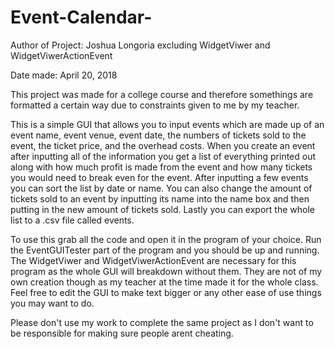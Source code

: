 # Event-Calendar-

Author of Project: Joshua Longoria excluding WidgetViwer and WidgetViwerActionEvent

Date made: April 20, 2018

This project was made for a college course and therefore somethings are formatted a certain way due to constraints given to me by my 
teacher.

This is a simple GUI that allows you to input events which are made up of an event name, event venue, event date, the numbers of tickets
sold to the event, the ticket price, and the overhead costs. When you create an event after inputting all of the information you get a
list of everything printed out along with how much profit is made from the event and how many tickets you would need to break even for the
event. After inputting a few events you can sort the list by date or name. You can also change the amount of tickets sold to an event by
inputting its name into the name box and then putting in the new amount of tickets sold. Lastly you can export the whole list to a .csv
file called events.

To use this grab all the code and open it in the program of your choice. Run the EventGUITester part of the program and you should be up
and running. The WidgetViwer and WidgetViwerActionEvent are necessary for this program as the whole GUI will breakdown without them. They
are not of my own creation though as my teacher at the time made it for the whole class. Feel free to edit the GUI to make text bigger or
any other ease of use things you may want to do.


Please don't use my work to complete the same project as I don't want to be responsible for making sure people arent cheating. 
